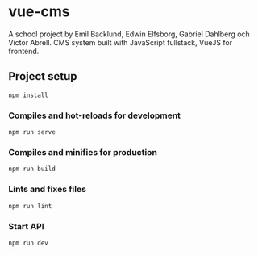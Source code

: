 # vue-cms

A school project by Emil Backlund, Edwin Elfsborg, Gabriel Dahlberg och Victor Abrell.
CMS system built with JavaScript fullstack, VueJS for frontend.

## Project setup

```
npm install
```

### Compiles and hot-reloads for development

```
npm run serve
```

### Compiles and minifies for production

```
npm run build
```

### Lints and fixes files

```
npm run lint
```

### Start API

```
npm run dev
```
